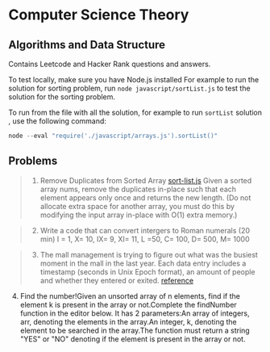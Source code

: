 # Computer Science Theory
## Algorithms and Data Structure 

Contains Leetcode and Hacker Rank questions and answers. 

To test locally, make sure you have Node.js installed 
For example to run the solution for sorting problem, run `node javascript/sortList.js` to test the solution for the sorting problem.

To run from the file with all the solution, for example to run `sortList` solution , use the following command:

```javascript 
node --eval "require('./javascript/arrays.js').sortList()"
```

## Problems 

> 1. Remove Duplicates from Sorted Array [sort-list.js](/javascript/sort-list.js)
  Given a sorted array nums, remove the duplicates in-place such that each element appears only once and returns the new length. (Do not    allocate extra space for another array, you must do this by modifying the input array in-place with O(1) extra memory.)


> 2. Write a code that can convert intergers to Roman numerals (20 min)
  I = 1, X= 10, IX= 9, XI= 11, L =50, C= 100, D= 500, M= 1000 

> 3. The mall management is trying to figure out what was the busiest moment in the mall in the last year. Each data entry includes a timestamp (seconds in Unix Epoch format), an amount of people and whether they entered or exited. [reference](https://www.pramp.com/challenge/2WBx3Axln1t7JQ2jQq96)

4. Find the number!Given an unsorted array of n elements, find if the element k is present in the array or not.Complete the findNumber function in the editor below. It has 2 parameters:An array of integers, arr, denoting the elements in the array.An integer, k, denoting the element to be searched in the array.The function must return a string "YES" or "NO" denoting if the element is present in the array or not.
